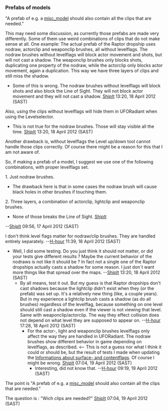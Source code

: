 ### Prefabs of models

"A prefab of e.g. a [misc_model](Mapping/Entities/misc_model "wikilink")
should also contain all the clips that are needed."

This may need some discussion, as currently those prefabs are made very
differently. Some of them use weird combinations of clips that do not
make sense at all. One example: The actual prefab of the Raptor dropship
uses nodraw, actorclip and weaponclip brushes, all without levelflags.
The nodraw brushes without levelflags will block actor movement and
shots, but will not cast a shadow. The weaponclip brushes only blocks
shots, duplicating one property of the nodraw, while the actorclip only
blocks actor movement, again a duplication. This way we have three
layers of clips and still miss the shadow.

- Some of this is wrong. The nodraw brushes without levelflags will
  block shots and also block the Line of Sight. They will not block
  actor movement and they will not cast a shadow.
  [ShipIt](User:ShipIt "wikilink") 13:20, 18 April 2012 (SAST)

Also, using the clips without levelflags will hide them in UFORadiant
when using the Levelselector.

- This is not true for the nodraw brushes. Those will stay visible all
  the time. [ShipIt](User:ShipIt "wikilink") 13:20, 18 April 2012 (SAST)

Another drawback is, without levelflags the Level up/down tool cannot
handle those clips correctly. Of course there might be a reason for this
that I am not aware of.

So, if making a prefab of a model, I suggest we use one of the following
combinations, with proper levelflags set.

1\. Just nodraw brushes.

- The drawback here is that in some cases the nodraw brush will cause
  black holes in other brushes if touching them.

2\. Three layers, a combination of actorclip, lightclip and weaponclip
brushes.

- None of those breaks the Line of Sight.
  [ShipIt](User:ShipIt "wikilink")

--[ShipIt](User:ShipIt "wikilink") 09:56, 17 April 2012 (SAST)

I don't think level flags matter for nodraw/clip brushes. They are
handled entirely separately. --[H-hour](User:H-hour "wikilink") 11:39,
18 April 2012 (SAST)

- Well, I did some testing. Do you just think it should not matter, or
  did your tests give different results ? Maybe the current behavior of
  the nodraws is not like it should be ? In fact not a single one of the
  Raptor dropships actually casts a shadow for some reason. I just don´t
  want more things like that spread over the maps.
  --[ShipIt](User:ShipIt "wikilink") 13:20, 18 April 2012 (SAST)
  - By all means, test it out. But my guess is that Raptor dropships
    don't cast shadows because the lightclip didn't exist when they (or
    the prefab) was set up. It's a relatively new thing (like, a couple
    years). But in my experience a lightclip brush casts a shadow (as do
    all brushes) regardless of the levelflag, because something on one
    level should still cast a shadow even if the viewer is not viewing
    that level. Same with weaponclip/actorclip. The way they effect
    collision does not depend on what level they are supposed to appear
    on. --[H-hour](User:H-hour "wikilink") 17:28, 18 April 2012 (SAST)
    - For the actor-, light and weaponclip brushes levelflags only
      affect the way they are handled in UFORadiant. The nodraw brushes
      show different behavior in game depending on levelflags, as
      described. \<-- This is not a guess nor what I think it could or
      should be, but the result of tests I made when updating the
      [Informations about surface- and
      contentflags](Mapping/Surface_inspector "wikilink"). Of course I
      might be wrong. [ShipIt](User:ShipIt "wikilink") 07:04, 19 April
      2012 (SAST)
      - Interesting, did not know that.
        --[H-hour](User:H-hour "wikilink") 09:19, 19 April 2012 (SAST)

The point is "A prefab of e.g. a
[misc_model](Mapping/Entities/misc_model "wikilink") should also contain
all the clips that are needed."

The question is : "Wich clips are needed?"
[ShipIt](User:ShipIt "wikilink") 07:04, 19 April 2012 (SAST)